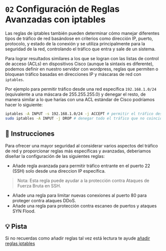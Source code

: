 # `02` Configuración de Reglas Avanzadas con iptables

Las reglas de iptables también pueden determinar cómo manejar diferentes tipos de tráfico de red basándose en criterios como dirección IP, puerto, protocolo, y estado de la conexión y se utiliza principalmente para la seguridad de la red, controlando el tráfico que entra y sale de un sistema.

Para lograr resultados similares a los que se logran con las listas de control de acceso (ACLs) en dispositivos Cisco (aunque la sintaxis es diferente), podemos definir en nuestro servidor con wordpress, reglas que permiten o bloquean tráfico basadas en direcciones IP y máscaras de red con `iptables`.

Por ejemplo para permitir tráfico desde una red específica `192.168.1.0/24` (equivalente a una máscara de 255.255.255.0) y denegar el resto, de manera similar a lo que harías con una ACL estándar de Cisco podríamos hacer lo siguiente:

```bash
iptables -A INPUT -s 192.168.1.0/24 -j ACCEPT # permitir el tráfico desde la red 192.168.1.0/24
sudo iptables -A INPUT -j DROP # denegar todo el tráfico que no coincida con las reglas anteriores
```


## 📝 Instrucciones

Para ofrecer una mayor seguridad al considerar varios aspectos del tráfico de red y proporcionar reglas más específicas y avanzadas, deberiamos diseñar la configuración de las siguientes reglas:

* Añade regla avanzada para permitir tráfico entrante en el puerto 22 (SSH) solo desde una direccion IP específica.
> Nota: Esta regla puede ayudar a la protección contra Ataques de Fuerza Bruta en SSH.

* Añade una regla para limitar nuevas conexiones al puerto 80 para proteger contra ataques DDoS.
* Añade una regla para protección contra escaneo de puertos y ataques SYN Flood.


## 💡 Pista

Si no recuerdas como añadir reglas tal vez está lectura te ayude [añadir reglas iptables](https://4geeks.com/es/lesson/intro-a-seguridad-de-linux#instalacion-de-iptables)